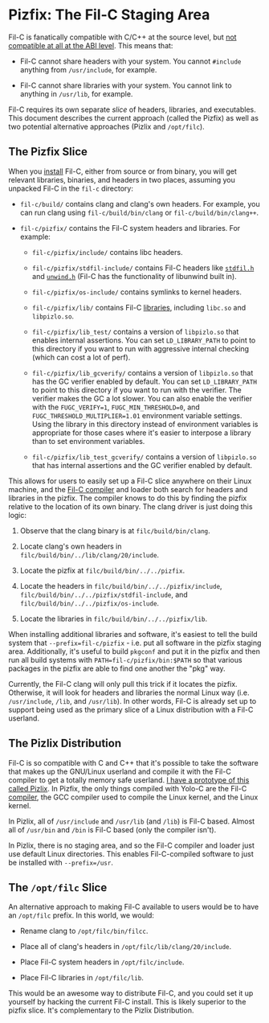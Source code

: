 # Pizfix: The Fil-C Staging Area

Fil-C is fanatically compatible with C/C++ at the source level, but [not compatible at all at the ABI level](runtime.html). This means that:

- Fil-C cannot share headers with your system. You cannot `#include` anything from `/usr/include`, for example.

- Fil-C cannot share libraries with your system. You cannot link to anything in `/usr/lib`, for example.

Fil-C requires its own separate *slice* of headers, libraries, and executables. This document describes the current approach (called the Pizfix) as well as two potential alternative approaches (Pizlix and `/opt/filc`).

## The Pizfix Slice

When you [install](installation.html) Fil-C, either from source or from binary, you will get relevant libraries, binaries, and headers in two places, assuming you unpacked Fil-C in the `fil-c` directory:

- `fil-c/build/` contains clang and clang's own headers. For example, you can run clang using `fil-c/build/bin/clang` or `fil-c/build/bin/clang++`.

- `fil-c/pizfix/` contains the Fil-C system headers and libraries. For example:

    - `fil-c/pizfix/include/` contains libc headers.

    - `fil-c/pizfix/stdfil-include/` contains Fil-C headers like [`stdfil.h`](stdfil.html) and [`unwind.h`](https://github.com/pizlonator/fil-c/blob/deluge/filc/include/unwind.h) (Fil-C has the functionality of libunwind built in).

    - `fil-c/pizfix/os-include/` contains symlinks to kernel headers.

    - `fil-c/pizfix/lib/` contains Fil-C [libraries](runtime.html), including `libc.so` and `libpizlo.so`.

    - `fil-c/pizfix/lib_test/` contains a version of `libpizlo.so` that enables internal assertions. You can set `LD_LIBRARY_PATH` to point to this directory if you want to run with aggressive internal checking (which can cost a lot of perf).

    - `fil-c/pizfix/lib_gcverify/` contains a version of `libpizlo.so` that has the GC verifier enabled by default. You can set `LD_LIBRARY_PATH` to point to this directory if you want to run with the verifier. The verifier makes the GC a lot slower. You can also enable the verifier with the `FUGC_VERIFY=1`, `FUGC_MIN_THRESHOLD=0`, and `FUGC_THRESHOLD_MULTIPLIER=1.01` environment variable settings. Using the library in this directory instead of environment variables is appropriate for those cases where it's easier to interpose a library than to set environment variables.

    - `fil-c/pizfix/lib_test_gcverify/` contains a version of `libpizlo.so` that has internal assertions and the GC verifier enabled by default.

This allows for users to easily set up a Fil-C slice anywhere on their Linux machine, and the [Fil-C compiler](compiler.html) and loader both search for headers and libraries in the pizfix. The compiler knows to do this by finding the pizfix relative to the location of its own binary. The clang driver is just doing this logic:

1. Observe that the clang binary is at `filc/build/bin/clang`.

2. Locate clang's own headers in `filc/build/bin/../lib/clang/20/include`.

3. Locate the pizfix at `filc/build/bin/../../pizfix`.

4. Locate the headers in `filc/build/bin/../../pizfix/include`, `filc/build/bin/../../pizfix/stdfil-include`, and `filc/build/bin/../../pizfix/os-include`.

5. Locate the libraries in `filc/build/bin/../../pizfix/lib`.

When installing additional libraries and software, it's easiest to tell the build system that `--prefix=fil-c/pizfix` - i.e. put all software in the pizfix staging area. Additionally, it's useful to build `pkgconf` and put it in the pizfix and then run all build systems with `PATH=fil-c/pizfix/bin:$PATH` so that various packages in the pizfix are able to find one another the "pkg" way.

Currently, the Fil-C clang will only pull this trick if it locates the pizfix. Otherwise, it will look for headers and libraries the normal Linux way (i.e. `/usr/include`, `/lib`, and `/usr/lib`). In other words, Fil-C is already set up to support being used as the primary slice of a Linux distribution with a Fil-C userland.

## The Pizlix Distribution

Fil-C is so compatible with C and C++ that it's possible to take the software that makes up the GNU/Linux userland and compile it with the Fil-C compiler to get a totally memory safe userland. [I have a prototype of this called Pizlix](pizlix.html). In Pizfix, the only things compiled with Yolo-C are the Fil-C [compiler](compiler.html), the GCC compiler used to compile the Linux kernel, and the Linux kernel.

In Pizlix, all of `/usr/include` and `/usr/lib` (and `/lib`) is Fil-C based. Almost all of `/usr/bin` and `/bin` is Fil-C based (only the compiler isn't).

In Pizlix, there is no staging area, and so the Fil-C compiler and loader just use default Linux directories. This enables Fil-C-compiled software to just be installed with `--prefix=/usr`.

## The `/opt/filc` Slice

An alternative approach to making Fil-C available to users would be to have an `/opt/filc` prefix. In this world, we would:

- Rename clang to `/opt/filc/bin/filcc`.

- Place all of clang's headers in `/opt/filc/lib/clang/20/include`.

- Place Fil-C system headers in `/opt/filc/include`.

- Place Fil-C libraries in `/opt/filc/lib`.

This would be an awesome way to distribute Fil-C, and you could set it up yourself by hacking the current Fil-C install. This is likely superior to the pizfix slice. It's complementary to the Pizlix Distribution.



